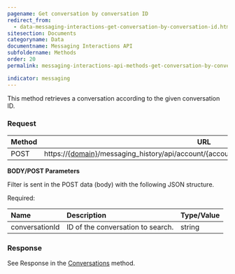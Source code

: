 ```yaml
---
pagename: Get conversation by conversation ID
redirect_from:
  - data-messaging-interactions-get-conversation-by-conversation-id.html
sitesection: Documents
categoryname: Data
documentname: Messaging Interactions API
subfoldername: Methods
order: 20
permalink: messaging-interactions-api-methods-get-conversation-by-conversation-id.html

indicator: messaging
---
```


This method retrieves a conversation according to the given conversation ID.

### Request

Method     | URL
--------   | ---
POST       | https://[{domain}](/agent-domain-domain-api.html)/messaging_history/api/account/{accountID}/conversations/conversation/search

**BODY/POST Parameters**

Filter is sent in the POST data (body) with the following JSON structure.

Required:

| Name            | Description                        | Type/Value |
| :---------      | :---------------                   | :----------|
| conversationId | ID of the conversation to search.    | string|

### Response

See Response in the  [Conversations](data-messaging-interactions-conversations.html) method.
